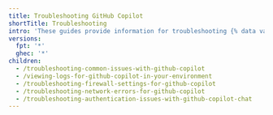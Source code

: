 ```yaml
---
title: Troubleshooting GitHub Copilot
shortTitle: Troubleshooting
intro: 'These guides provide information for troubleshooting {% data variables.product.prodname_copilot %}.'
versions:
  fpt: '*'
  ghec: '*'
children:
  - /troubleshooting-common-issues-with-github-copilot
  - /viewing-logs-for-github-copilot-in-your-environment
  - /troubleshooting-firewall-settings-for-github-copilot
  - /troubleshooting-network-errors-for-github-copilot
  - /troubleshooting-authentication-issues-with-github-copilot-chat
---
```

